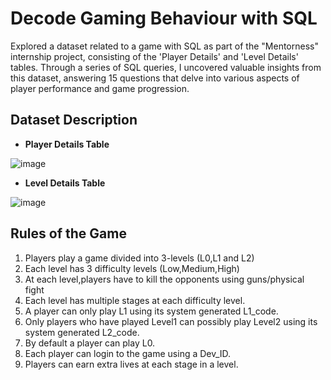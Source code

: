 # Decode Gaming Behaviour with SQL
Explored a dataset related to a game with SQL as part of the "Mentorness" internship project, consisting of the 'Player Details' and 'Level Details' tables. Through a series of SQL queries, I uncovered valuable insights from this dataset, answering 15 questions that delve into various aspects of player performance and game progression.

## Dataset Description
- **Player Details Table**
  
![image](https://github.com/PPriyadarsini/Decode-Gaming-Behaviour-SQL/assets/42106958/f8d242f6-f84a-4059-b00d-060f5111cbf3)

- **Level Details Table**

![image](https://github.com/PPriyadarsini/Decode-Gaming-Behaviour-SQL/assets/42106958/a50e47e9-8159-401d-8f6d-807aa58d8457)

## Rules of the Game
1) Players play a game divided into 3-levels (L0,L1 and L2)
2) Each level has 3 difficulty levels (Low,Medium,High)
3) At each level,players have to kill the opponents using guns/physical fight
4) Each level has multiple stages at each difficulty level.
5) A player can only play L1 using its system generated L1_code.
6) Only players who have played Level1 can possibly play Level2 using its system generated L2_code.
7) By default a player can play L0.
8) Each player can login to the game using a Dev_ID.
9) Players can earn extra lives at each stage in a level.










